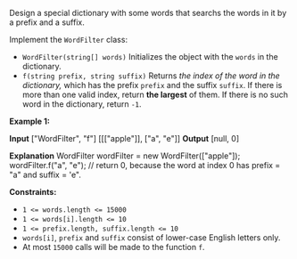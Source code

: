 
Design a special dictionary with some words that searchs the words in it by a prefix and a suffix.

Implement the  `WordFilter`  class:

-   `WordFilter(string[] words)`  Initializes the object with the  `words`  in the dictionary.
-   `f(string prefix, string suffix)`  Returns  _the index of the word in the dictionary,_  which has the prefix  `prefix`  and the suffix  `suffix`. If there is more than one valid index, return  **the largest**  of them. If there is no such word in the dictionary, return  `-1`.

**Example 1:**

**Input**
["WordFilter", "f"]
[[["apple"]], ["a", "e"]]
**Output**
[null, 0]

**Explanation**
WordFilter wordFilter = new WordFilter(["apple"]);
wordFilter.f("a", "e"); // return 0, because the word at index 0 has prefix = "a" and suffix = 'e".

**Constraints:**

-   `1 <= words.length <= 15000`
-   `1 <= words[i].length <= 10`
-   `1 <= prefix.length, suffix.length <= 10`
-   `words[i]`,  `prefix`  and  `suffix`  consist of lower-case English letters only.
-   At most  `15000`  calls will be made to the function  `f`.